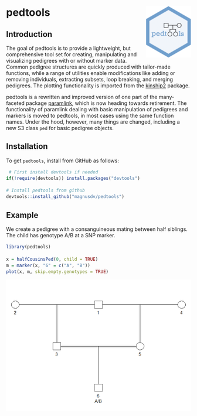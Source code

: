 <!-- README.md is generated from README.Rmd. Please edit that file -->
pedtools <img src="man/figures/logo.png" align="right" height=140/>
===================================================================

Introduction
------------

The goal of pedtools is to provide a lightweight, but comprehensive tool set for creating, manipulating and visualizing pedigrees with or without marker data. Common pedigree structures are quickly produced with tailor-made functions, while a range of utilities enable modifications like adding or removing individuals, extracting subsets, loop breaking, and merging pedigrees. The plotting functionality is imported from the [kinship2](https://CRAN.R-project.org/package=kinship2) package.

pedtools is a rewritten and improved version of one part of the many-faceted package [paramlink](https://CRAN.R-project.org/package=paramlink), which is now heading towards retirement. The functionality of paramlink dealing with basic manipulation of pedigrees and markers is moved to pedtools, in most cases using the same function names. Under the hood, however, many things are changed, including a new S3 class `ped` for basic pedigree objects.

Installation
------------

To get `pedtools`, install from GitHub as follows:

``` r
 # First install devtools if needed
if(!require(devtools)) install.packages("devtools")

# Install pedtools from github
devtools::install_github("magnusdv/pedtools")
```

Example
-------

We create a pedigree with a consanguineous mating between half siblings. The child has genotype A/B at a SNP marker.

``` r
library(pedtools)

x = halfCousinsPed(0, child = TRUE)
m = marker(x, "6" = c("A", "B"))
plot(x, m, skip.empty.genotypes = TRUE)
```

![](man/figures/README-example-1.png)
